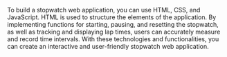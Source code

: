 To build a stopwatch web application, you can use HTML, CSS, and JavaScript. HTML is used to structure the elements of the application.
By implementing functions for starting, pausing, and resetting the stopwatch, as well as tracking and displaying lap times, users can
accurately measure and record time intervals. With these technologies and functionalities, you can create an interactive and user-friendly
stopwatch web application.
